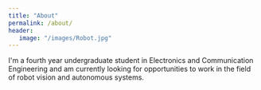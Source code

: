 ```yaml
---
title: "About"
permalink: /about/
header:
   image: "/images/Robot.jpg"
---
```


I'm a fourth year undergraduate student in Electronics and Communication Engineering and am currently looking for opportunities to work in the field of robot vision and autonomous systems.